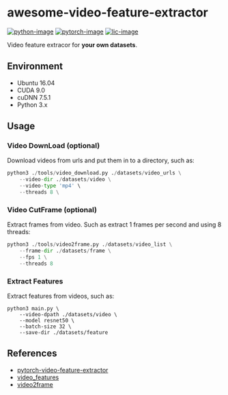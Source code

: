 # awesome-video-feature-extractor
[![python-image]][python-url]
[![pytorch-image]][pytorch-url]
[![lic-image]][lic-url]

Video feature extracor for **your own datasets**.

## Environment
- Ubuntu 16.04
- CUDA 9.0
- cuDNN 7.5.1
- Python 3.x

## Usage

### Video DownLoad (optional)

Download videos from urls and put them in to a directory, such as:

```python
python3 ./tools/video_download.py ./datasets/video_urls \
    --video-dir ./datasets/video \
    --video-type 'mp4' \
    --threads 8 \
```

### Video CutFrame (optional)

Extract frames from video. Such as extract 1 frames per second and using 8 threads:

```python
python3 ./tools/video2frame.py ./datasets/video_list \
    --frame-dir ./datasets/frame \
    --fps 1 \
    --threads 8
```

### Extract Features

Extract features from videos, such as:

```
python3 main.py \
    --video-dpath ./datasets/video \
    --model resnet50 \
    --batch-size 32 \
    --save-dir ./datasets/feature
```

## References

- [pytorch-video-feature-extractor](https://github.com/hobincar/pytorch-video-feature-extractor)
- [video_features](https://github.com/v-iashin/video_features)
- [video2frame](https://github.com/jinyu121/video2frame)

<!--
[![python-image]][python-url]
[![pytorch-image]][pytorch-url]
[![lic-image]][lic-url]
-->

[python-image]: https://img.shields.io/badge/Python-2.x|3.x-ff69b4.svg
[python-url]: https://www.python.org/
[pytorch-image]: https://img.shields.io/badge/PyTorch-1.1-2BAF2B.svg
[pytorch-url]: https://pytorch.org/
[lic-image]: https://img.shields.io/badge/Apache-2.0-blue.svg
[lic-url]: https://github.com/Tramac/awesome-video-feature-extractor/blob/master/LICENSE

